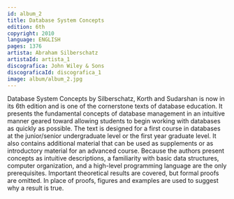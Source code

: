 ```yaml
---
id: album_2
title: Database System Concepts
edition: 6th
copyright: 2010
language: ENGLISH
pages: 1376
artista: Abraham Silberschatz
artistaId: artista_1
discografica: John Wiley & Sons
discograficaId: discografica_1
image: album/album_2.jpg
---
```


Database System Concepts by Silberschatz, Korth and Sudarshan is now in its 6th edition and is one of the cornerstone texts of database education. It presents the fundamental concepts of database management in an intuitive manner geared toward allowing students to begin working with databases as quickly as possible.
The text is designed for a first course in databases at the junior/senior undergraduate level or the first year graduate level. It also contains additional material that can be used as supplements or as introductory material for an advanced course. Because the authors present concepts as intuitive descriptions, a familiarity with basic data structures, computer organization, and a high-level programming language are the only prerequisites. Important theoretical results are covered, but formal proofs are omitted. In place of proofs, figures and examples are used to suggest why a result is true.